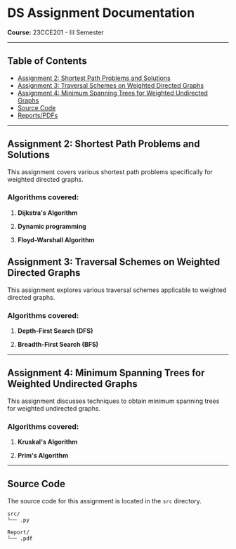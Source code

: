 # DS Assignment Documentation
**Course:** 23CCE201 - III Semester

---

## Table of Contents
- [Assignment 2: Shortest Path Problems and Solutions](#assignment-2-shortest-path-problems-and-solutions)
- [Assignment 3: Traversal Schemes on Weighted Directed Graphs](#assignment-3-traversal-schemes-on-weighted-directed-graphs)
- [Assignment 4: Minimum Spanning Trees for Weighted Undirected Graphs](#assignment-4-minimum-spanning-trees-for-weighted-undirected-graphs)
- [Source Code](#source-code)
- [Reports/PDFs](#reports-pdfs)

---

## Assignment 2: Shortest Path Problems and Solutions
This assignment covers various shortest path problems specifically for weighted directed graphs.

### Algorithms covered:
1. **Dijkstra's Algorithm**
  
2. **Dynamic programming**
   
3. **Floyd-Warshall Algorithm**

## Assignment 3: Traversal Schemes on Weighted Directed Graphs
This assignment explores various traversal schemes applicable to weighted directed graphs.

### Algorithms covered:
1. **Depth-First Search (DFS)**
  
2. **Breadth-First Search (BFS)**
   
---

## Assignment 4: Minimum Spanning Trees for Weighted Undirected Graphs
This assignment discusses techniques to obtain minimum spanning trees for weighted undirected graphs.

### Algorithms covered:
1. **Kruskal's Algorithm**
  
2. **Prim's Algorithm**
   
---

## Source Code
The source code for this assignment is located in the `src` directory.

```
src/
└── .py

```

```
Report/
└── .pdf
```
